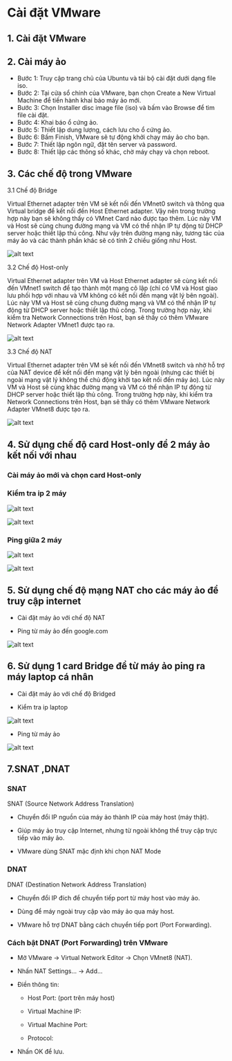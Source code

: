 # Cài đặt VMware 
## 1. Cài đặt VMware
## 2. Cài máy ảo
- Bước 1: Truy cập trang chủ của Ubuntu và tải bộ cài đặt dưới dạng file iso.
- Bước 2: Tại cửa sổ chính của VMware, bạn chọn Create a New Virtual Machine để tiến hành khai báo máy ảo mới.
- Bước 3: Chọn Installer disc image file (iso) và bấm vào Browse để tìm file cài đặt.
- Bước 4: Khai báo ổ cứng ảo.
- Bước 5: Thiết lập dung lượng, cách lưu cho ổ cứng ảo.
- Bước 6: Bấm Finish, VMware sẽ tự động khởi chạy máy ảo cho bạn.
- Bước 7: Thiết lập ngôn ngữ, đặt tên server và password.
- Bước 8: Thiết lập các thông số khác, chờ máy chạy và chọn reboot.

## 3. Các chế độ trong VMware

3.1 Chế độ Bridge 

Virtual Ethernet adapter trên VM sẽ kết nối đến VMnet0 switch và thông qua Virtual bridge để kết nối đến Host Ethernet adapter. Vậy nên trong trường hợp này bạn sẽ không thấy có VMnet Card nào được tạo thêm. Lúc này VM và Host sẽ cùng chung đường mạng và VM có thể nhận IP tự động từ DHCP server hoặc thiết lập thủ công. Như vậy trên đường mạng này, tương tác của máy ảo và các thành phần khác sẽ có tính 2 chiều giống như Host.

![alt text](../images/Bridged_1.png)

3.2 Chế độ Host-only

Virtual Ethernet adapter trên VM và Host Ethernet adapter sẽ cùng kết nối đến VMnet1 switch để tạo thành một mạng cô lập (chỉ có VM và Host giao lưu phối hợp với nhau và VM không có kết nối đến mạng vật lý bên ngoài). Lúc này VM và Host sẽ cùng chung đường mạng và VM có thể nhận IP tự động từ DHCP server hoặc thiết lập thủ công. Trong trường hợp này, khi kiểm tra Network Connections trên Host, bạn sẽ thấy có thêm VMware Network Adapter VMnet1 được tạo ra.

![alt text](../images/Host-only_1.png)

3.3 Chế độ NAT

Virtual Ethernet adapter trên VM sẽ kết nối đến VMnet8 switch và nhờ hỗ trợ của NAT device để kết nối đến mạng vật lý bên ngoài (nhưng các thiết bị ngoài mạng vật lý không thể chủ động khởi tạo kết nối đến máy ảo). Lúc này VM và Host sẽ cùng khác đường mạng và VM có thể nhận IP tự động từ DHCP server hoặc thiết lập thủ công. Trong trường hợp này, khi kiểm tra Network Connections trên Host, bạn sẽ thấy có thêm VMware Network Adapter VMnet8 được tạo ra.

![alt text](../images/NAT_1.png)

## 4. Sử dụng chế độ card Host-only để 2 máy ảo kết nối với nhau
### Cài máy ảo mới và chọn card Host-only
### Kiểm tra ip 2 máy 


![alt text](../images/host_only_2.png)



![alt text](../images/Host_only_3.png)
### Ping giữa 2 máy 

![alt text](../images/Host_only_4..png)

![alt text](../images/Host_only_1.png)

## 5. Sử dụng chế độ mạng NAT cho các máy ảo để truy cập internet 
- Cài đặt máy ảo với chế độ NAT

- Ping từ máy ảo đến google.com

![alt text](../images/NAT_2..png)

## 6.  Sử dụng 1 card Bridge để từ máy ảo ping ra máy laptop cá nhân
- Cài đặt máy ảo với chế độ Bridged

- Kiểm tra ip laptop 

![alt text](../images/Bridged_2.png)

- Ping từ máy ảo 

![alt text](../images/Bridge_2.png)

## 7.SNAT ,DNAT

### SNAT 
SNAT (Source Network Address Translation)
- Chuyển đổi IP nguồn của máy ảo thành IP của máy host (máy thật).

- Giúp máy ảo truy cập Internet, nhưng từ ngoài không thể truy cập trực tiếp vào máy ảo.

- VMware dùng SNAT mặc định khi chọn NAT Mode
### DNAT 
DNAT (Destination Network Address Translation)
- Chuyển đổi IP đích để chuyển tiếp port từ máy host vào máy ảo.

- Dùng để máy ngoài truy cập vào máy ảo qua máy host.

- VMware hỗ trợ DNAT bằng cách chuyển tiếp port (Port Forwarding).

### Cách bật DNAT (Port Forwarding) trên VMware

- Mở VMware → Virtual Network Editor → Chọn VMnet8 (NAT).

- Nhấn NAT Settings... → Add...

- Điền thông tin:
    - Host Port: (port trên máy host)

    - Virtual Machine IP:

    - Virtual Machine Port:

    - Protocol:
- Nhấn OK để lưu.



